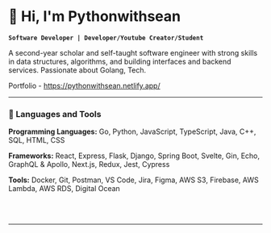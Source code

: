 # 👋 Hi, I'm Pythonwithsean

**`Software Developer | Developer/Youtube Creator/Student`**

A second-year scholar and self-taught software engineer with strong skills in data structures, algorithms, and building interfaces and backend services. Passionate about Golang, Tech.

Portfolio - https://pythonwithsean.netlify.app/


---

### 🧰 Languages and Tools

<p>
<strong>Programming Languages:</strong> Go, Python, JavaScript,
TypeScript, Java, C++, SQL, HTML, CSS
</p>
<p>
<strong>Frameworks:</strong> React, Express, Flask, Django, Spring
Boot, Svelte, Gin, Echo, GraphQL & Apollo, Next.js, Redux, Jest,
Cypress
</p>
<p>
<strong>Tools:</strong> Docker, Git, Postman, VS Code, Jira, Figma,
AWS S3, Firebase, AWS Lambda, AWS RDS, Digital Ocean
</p>
<br/>
<br/>


---




